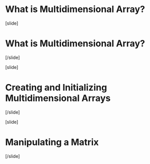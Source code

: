 # What is Multidimensional Array?

[slide]

# What is Multidimensional Array?


[/slide]

[slide]

# Creating and Initializing Multidimensional Arrays

[/slide]

[slide]

# Manipulating a Matrix

[/slide]